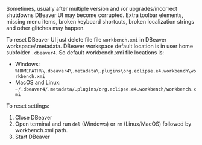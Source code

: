 Sometimes, usually after multiple version and /or upgrades/incorrect shutdowns DBeaver UI may become corrupted.
Extra toolbar elements, missing menu items, broken keyboard shortcuts, broken localization strings and other glitches may happen.

To reset DBeaver UI just delete file file `workbench.xmi` in DBeaver workspace/.metadata.
DBeaver workspace default location is in user home subfolder `.dbeaver4`.
So default workbench.xmi file locations is:
- Windows: `%HOMEPATH%\.dbeaver4\.metadata\.plugins\org.eclipse.e4.workbench\workbench.xmi`
- MacOS and Linux: `~/.dbeaver4/.metadata/.plugins/org.eclipse.e4.workbench/workbench.xmi`

To reset settings:
1. Close DBeaver
1. Open terminal and run `del` (Windows) or `rm` (Linux/MacOS) followed by workbench.xmi path.
1. Start DBeaver
